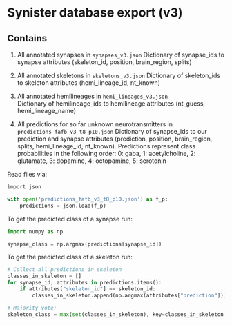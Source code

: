 # Synister database export (v3)

## Contains
1. All annotated synapses in ``` synapses_v3.json ``` 
    Dictionary of synapse_ids to synapse attributes (skeleton_id, position, brain_region, splits)

2. All annotated skeletons in ``` skeletons_v3.json ```
    Dictionary of skeleton_ids to skeleton attributes (hemi_lineage_id, nt_known)

3. All annotated hemilineages in ```hemi_lineages_v3.json```  
    Dictionary of hemilineage_ids to hemilineage attributes (nt_guess, hemi_lineage_name)

4. All predictions for so far unknown neurotransmitters in ```predictions_fafb_v3_t8_p10.json``` 
    Dictionary of synapse_ids to our prediction and synapse attributes (prediction, position, brain_region, splits, hemi_lineage_id, nt_known).
    Predictions represent class probabilities in the following order:
    0:   gaba, 
    1:   acetylcholine, 
    2:   glutamate, 
    3:   dopamine, 
    4:   octopamine, 
    5:   serotonin 

Read files via:
```python
ìmport json

with open('predictions_fafb_v3_t8_p10.json') as f_p:
    predictions = json.load(f_p)
```

To get the predicted class of a synapse run:
```python
import numpy as np

synapse_class = np.argmax(predictions[synapse_id])
```

To get the predicted class of a skeleton run:
```python
# Collect all predictions in skeleton
classes_in_skeleton = []
for synapse_id, attributes in predictions.items():
	if attributes["skeleton_id"] == skeleton_id:
		classes_in_skeleton.append(np.argmax(attributes["prediction"]))	

# Majority vote:
skeleton_class = max(set(classes_in_skeleton), key=classes_in_skeleton.count)
```
